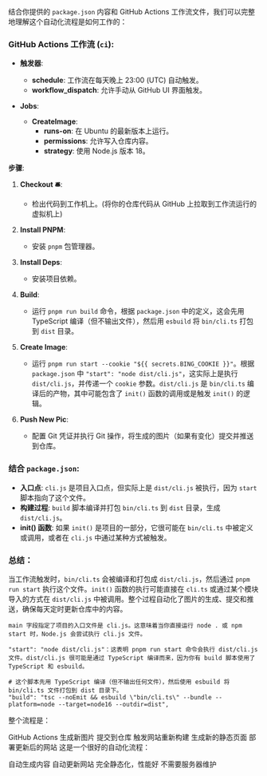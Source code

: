 结合你提供的 `package.json` 内容和 GitHub Actions 工作流文件，我们可以完整地理解这个自动化流程是如何工作的：

### GitHub Actions 工作流 (`ci`):

- **触发器**: 
  - **schedule**: 工作流在每天晚上 23:00 (UTC) 自动触发。
  - **workflow_dispatch**: 允许手动从 GitHub UI 界面触发。

- **Jobs**: 
  - **CreateImage**:
    - **runs-on**: 在 Ubuntu 的最新版本上运行。
    - **permissions**: 允许写入仓库内容。
    - **strategy**: 使用 Node.js 版本 18。

**步骤**:

1. **Checkout 🛎️**: 
   - 检出代码到工作机上。(将你的仓库代码从 GitHub 上拉取到工作流运行的虚拟机上)

2. **Install PNPM**: 
   - 安装 `pnpm` 包管理器。

3. **Install Deps**: 
   - 安装项目依赖。

4. **Build**: 
   - 运行 `pnpm run build` 命令，根据 `package.json` 中的定义，这会先用 TypeScript 编译（但不输出文件），然后用 `esbuild` 将 `bin/cli.ts` 打包到 `dist` 目录。

5. **Create Image**: 
   - 运行 `pnpm run start --cookie "${{ secrets.BING_COOKIE }}"`。根据 `package.json` 中 `"start": "node dist/cli.js"`，这实际上是执行 `dist/cli.js`，并传递一个 `cookie` 参数。`dist/cli.js` 是 `bin/cli.ts` 编译后的产物，其中可能包含了 `init()` 函数的调用或是触发 `init()` 的逻辑。

6. **Push New Pic**: 
   - 配置 Git 凭证并执行 Git 操作，将生成的图片（如果有变化）提交并推送到仓库。

### 结合 `package.json`:

- **入口点**: `cli.js` 是项目入口点，但实际上是 `dist/cli.js` 被执行，因为 `start` 脚本指向了这个文件。
- **构建过程**: `build` 脚本编译并打包 `bin/cli.ts` 到 `dist` 目录，生成 `dist/cli.js`。
- **init() 函数**: 如果 `init()` 是项目的一部分，它很可能在 `bin/cli.ts` 中被定义或调用，或者在 `cli.js` 中通过某种方式被触发。

### 总结：

当工作流触发时，`bin/cli.ts` 会被编译和打包成 `dist/cli.js`，然后通过 `pnpm run start` 执行这个文件。`init()` 函数的执行可能直接在 `cli.ts` 或通过某个模块导入的方式在 `dist/cli.js` 中被调用。整个过程自动化了图片的生成、提交和推送，确保每天定时更新仓库中的内容。




```text
main 字段指定了项目的入口文件是 cli.js。这意味着当你直接运行 node . 或 npm start 时，Node.js 会尝试执行 cli.js 文件。

"start": "node dist/cli.js"：这表明 pnpm run start 命令会执行 dist/cli.js 文件。dist/cli.js 很可能是通过 TypeScript 编译而来，因为你有 build 脚本使用了 TypeScript 和 esbuild。

# 这个脚本先用 TypeScript 编译（但不输出任何文件），然后使用 esbuild 将 bin/cli.ts 文件打包到 dist 目录下。
"build": "tsc --noEmit && esbuild \"bin/cli.ts\" --bundle --platform=node --target=node16 --outdir=dist",
```

整个流程是：

GitHub Actions 生成新图片
提交到仓库
触发网站重新构建
生成新的静态页面
部署更新后的网站
这是一个很好的自动化流程：

自动生成内容
自动更新网站
完全静态化，性能好
不需要服务器维护